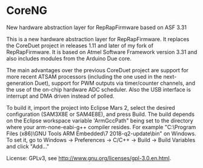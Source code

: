 # CoreNG
New hardware abstraction layer for RepRapFirmware based on ASF 3.31

This is a new hardware abstraction layer for RepRapFirmware. It replaces the CoreDuet project in releases 1.11 and later of my fork of RepRapFirmware. It is based on Atmel Software Framework version 3.31 and also includes modules from the Arduino Due core.

The main advantages over the previous CoreDuet project are support for more recent ATSAM processors (including the one used in the next-generation Duet), support for PWM outputs via timer/counter channels, and the use of the on-chip hardware ADC scheduler. Also the USB interface is interrupt and DMA driven instead of polled.

To build it, import the project into Eclipse Mars 2, select the desired configuration (SAM3X8E or SAM4E8E), and press Build.
The build depends on the Eclipse workspace variable 'ArmGccPath" being set to the directory where your arm-none-eabi-g++ compiler resides.
For example "C:\Program Files (x86)\GNU Tools ARM Embedded\7 2018-q2-update\bin" on Windows.
To set it, go to Windows -> Preferences -> C/C++ -> Build -> Build Variables and click "Add..."

License: GPLv3, see http://www.gnu.org/licenses/gpl-3.0.en.html.
